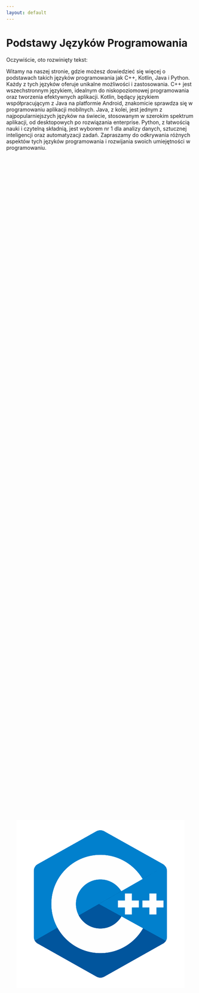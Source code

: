 ```yaml
---
layout: default
---
```



# Podstawy Języków Programowania

Oczywiście, oto rozwinięty tekst:

Witamy na naszej stronie, gdzie możesz dowiedzieć się więcej o podstawach takich języków programowania jak C++, Kotlin, Java i Python. Każdy z tych języków oferuje unikalne możliwości i zastosowania. C++ jest wszechstronnym językiem, idealnym do niskopoziomowej programowania oraz tworzenia efektywnych aplikacji. Kotlin, będący językiem współpracującym z Java na platformie Android, znakomicie sprawdza się w programowaniu aplikacji mobilnych. Java, z kolei, jest jednym z najpopularniejszych języków na świecie, stosowanym w szerokim spektrum aplikacji, od desktopowych po rozwiązania enterprise. Python, z łatwością nauki i czytelną składnią, jest wyborem nr 1 dla analizy danych, sztucznej inteligencji oraz automatyzacji zadań. Zapraszamy do odkrywania różnych aspektów tych języków programowania i rozwijania swoich umiejętności w programowaniu.

<div style="display: flex; justify-content: center; align-items: center; height: 100vh;">

[![Przycisk](C++_Picture.png)](C++.md)

</div>

#### Header 4

*   This is an unordered list following a header.
*   This is an unordered list following a header.
*   This is an unordered list following a header.

##### Header 5

1.  This is an ordered list following a header.
2.  This is an ordered list following a header.
3.  This is an ordered list following a header.

###### Header 6

| head1        | head two          | three |
|:-------------|:------------------|:------|
| ok           | good swedish fish | nice  |
| out of stock | good and plenty   | nice  |
| ok           | good `oreos`      | hmm   |
| ok           | good `zoute` drop | yumm  |

### There's a horizontal rule below this.

* * *

### Here is an unordered list:

*   Item foo
*   Item bar
*   Item baz
*   Item zip

### And an ordered list:

1.  Item one
1.  Item two
1.  Item three
1.  Item four

### And a nested list:

- level 1 item
  - level 2 item
  - level 2 item
    - level 3 item
    - level 3 item
- level 1 item
  - level 2 item
  - level 2 item
  - level 2 item
- level 1 item
  - level 2 item
  - level 2 item
- level 1 item

### Small image

![Octocat](https://github.githubassets.com/images/icons/emoji/octocat.png)

### Large image

![Branching](https://guides.github.com/activities/hello-world/branching.png)


### Definition lists can be used with HTML syntax.

<dl>
<dt>Name</dt>
<dd>Godzilla</dd>
<dt>Born</dt>
<dd>1952</dd>
<dt>Birthplace</dt>
<dd>Japan</dd>
<dt>Color</dt>
<dd>Green</dd>
</dl>

```
Long, single-line code blocks should not wrap. They should horizontally scroll if they are too long. This line should be long enough to demonstrate this.
```

```
The final element.
```
